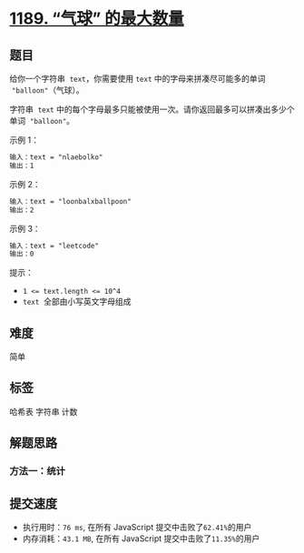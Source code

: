 # [1189. “气球” 的最大数量](https://leetcode-cn.com/problems/maximum-number-of-balloons/)

## 题目

给你一个字符串  `text`，你需要使用 `text` 中的字母来拼凑尽可能多的单词  `"balloon"`（气球）。

字符串  `text` 中的每个字母最多只能被使用一次。请你返回最多可以拼凑出多少个单词  `"balloon"`。

示例 1：

```txt
输入：text = "nlaebolko"
输出：1
```

示例 2：

```txt
输入：text = "loonbalxballpoon"
输出：2
```

示例 3：

```txt
输入：text = "leetcode"
输出：0
```

提示：

- `1 <= text.length <= 10^4`
- `text`  全部由小写英文字母组成

## 难度

简单

## 标签

哈希表 字符串 计数

## 解题思路

### 方法一：统计

## 提交速度

- 执行用时：`76 ms`, 在所有 JavaScript 提交中击败了`62.41%`的用户
- 内存消耗：`43.1 MB`, 在所有 JavaScript 提交中击败了`11.35%`的用户
